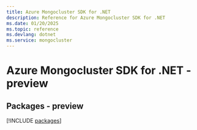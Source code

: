 ```yaml
---
title: Azure Mongocluster SDK for .NET
description: Reference for Azure Mongocluster SDK for .NET
ms.date: 01/20/2025
ms.topic: reference
ms.devlang: dotnet
ms.service: mongocluster
---
```

# Azure Mongocluster SDK for .NET - preview
## Packages - preview
[!INCLUDE [packages](mongocluster-index.md)]